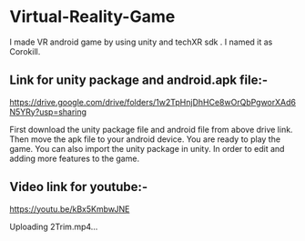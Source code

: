 # Virtual-Reality-Game
I made VR android game by using unity and techXR sdk . I named it as Corokill. 


## Link for unity package and android.apk file:-
https://drive.google.com/drive/folders/1w2TpHnjDhHCe8wOrQbPgworXAd6N5YRy?usp=sharing

First download the unity package file and android file from above drive link.
Then move the apk file to your android device.
You are ready to play the game.
You can also import the unity package in unity. In order to edit and adding more features to the game.


## Video link for youtube:-
https://youtu.be/kBx5KmbwJNE


Uploading 2Trim.mp4…


